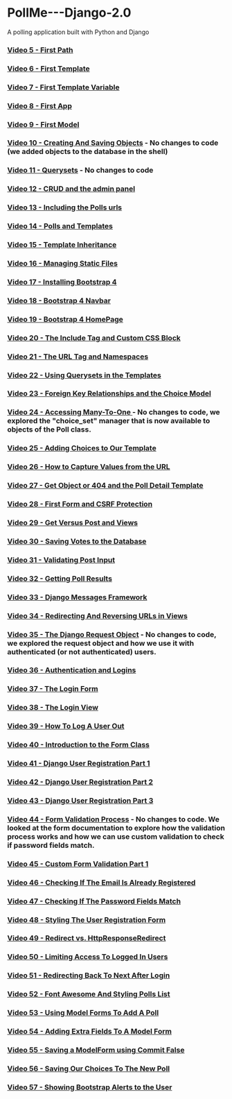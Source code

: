 # PollMe---Django-2.0
A polling application built with Python and Django

### [Video 5 - First Path](https://github.com/highfivecode/PollMe---Django-2.0/tree/e1cf579393b6f099f831180b050c1ba0d96a7e99)  
### [Video 6 - First Template](https://github.com/highfivecode/PollMe---Django-2.0/tree/960d9f8f654e00a9ae08f20c11051b6e7bcd7acc)  
### [Video 7 - First Template Variable](https://github.com/highfivecode/PollMe---Django-2.0/tree/75666bb33fc19e8cad57532839cd46dad326d30e) 
### [Video 8 - First App](https://github.com/highfivecode/PollMe---Django-2.0/tree/c33f211f5408ce7af1dc2ba5daa59dc1aa4f5b45) 
### [Video 9 - First Model](https://github.com/highfivecode/PollMe---Django-2.0/tree/aa7b580ca1dc7497c6b6657387fd2cc522dcb01c)  
### [Video 10 - Creating And Saving Objects](https://github.com/highfivecode/PollMe---Django-2.0/tree/8df9757f36b36a3f47a76fa3676309ad48e5858e) - No changes to code (we added objects to the database in the shell)  
### [Video 11 - Querysets](https://github.com/highfivecode/PollMe---Django-2.0/tree/8df9757f36b36a3f47a76fa3676309ad48e5858e) - No changes to code  
### [Video 12 - CRUD and the admin panel](https://github.com/highfivecode/PollMe---Django-2.0/tree/23d7f9836536907b3f8268f33167289da098e511)   
### [Video 13 - Including the Polls urls](https://github.com/highfivecode/PollMe---Django-2.0/tree/b88fa855cda4573d25f7526937eb827ab9b02cb3)   
### [Video 14 - Polls and Templates](https://github.com/highfivecode/PollMe---Django-2.0/tree/5faafe1b940eff93e37a7f91848bdd71112e032c)  
### [Video 15 - Template Inheritance](https://github.com/highfivecode/PollMe---Django-2.0/tree/7cf0e0f9b247a8bc02b23e3124015bdd18a7ceaa)  
### [Video 16 - Managing Static Files](https://github.com/highfivecode/PollMe---Django-2.0/tree/2c18a9791d8eb6c2e8e68e336f24bfef81ce8ec4)  
### [Video 17 - Installing Bootstrap 4](https://github.com/highfivecode/PollMe---Django-2.0/tree/1baea09a2bf47170ac406715eac2310adf9b94d8) 
### [Video 18 - Bootstrap 4 Navbar](https://github.com/highfivecode/PollMe---Django-2.0/tree/05bbed00088acd96969f678d1f5a6747c5633269) 
### [Video 19 - Bootstrap 4 HomePage](https://github.com/highfivecode/PollMe---Django-2.0/tree/4357db3892855646730731217db15eff770e4791) 
### [Video 20 - The Include Tag and Custom CSS Block](https://github.com/highfivecode/PollMe---Django-2.0/tree/cb0065a391b3fb2a769619a9c2800d7a4783c2d6) 
### [Video 21 - The URL Tag and Namespaces](https://github.com/highfivecode/PollMe---Django-2.0/tree/ab6829fc3fdebf6cd93c4a310d52a43b1e089424) 
### [Video 22 - Using Querysets in the Templates](https://github.com/highfivecode/PollMe---Django-2.0/tree/5316fc7ebec45f07dd28404271910851875af314) 
### [Video 23 - Foreign Key Relationships and the Choice Model](https://github.com/highfivecode/PollMe---Django-2.0/tree/5ae96f977c7bcd052d1d40d0dba194bc7b289383) 
### [Video 24 -  Accessing Many-To-One ](https://github.com/highfivecode/PollMe---Django-2.0/tree/5ae96f977c7bcd052d1d40d0dba194bc7b289383)  - No changes to code, we explored the "choice_set" manager that is now available to objects of the Poll class.  
### [Video 25 - Adding Choices to Our Template](https://github.com/highfivecode/PollMe---Django-2.0/tree/adccb8b649611d45398fd1cde67988d7ac42c994) 
### [Video 26 - How to Capture Values from the URL](https://github.com/highfivecode/PollMe---Django-2.0/tree/ae1fb321ea7a8140c9c208d1eefda6a5994eb224) 
### [Video 27 - Get Object or 404 and the Poll Detail Template](https://github.com/highfivecode/PollMe---Django-2.0/tree/a4aed0fba80e1a8528e3e79f2ec0ad8417befb7a) 
### [Video 28 - First Form and CSRF Protection](https://github.com/highfivecode/PollMe---Django-2.0/tree/3f33c2712a38052c1f6592a999ff1838bfb4bfea) 
### [Video 29 - Get Versus Post and Views](https://github.com/highfivecode/PollMe---Django-2.0/tree/aa36c5656747b5cca2bc7f1aa4ad27c5ac957d9f) 
### [Video 30 - Saving Votes to the Database](https://github.com/highfivecode/PollMe---Django-2.0/tree/6b572e1e88c2a178028af7d6e568ac00eac51cf5) 
### [Video 31 - Validating Post Input](https://github.com/highfivecode/PollMe---Django-2.0/tree/9f9a0a719648dfb86581e74537cad7621c399547) 
### [Video 32 - Getting Poll Results](https://github.com/highfivecode/PollMe---Django-2.0/tree/190a8a60e44e798e658e545ba9ea3ecdd37f6379) 
### [Video 33 - Django Messages Framework](https://github.com/highfivecode/PollMe---Django-2.0/tree/253e06a9e6d80c05f52be31e27020ed57b8ca209) 
### [Video 34 - Redirecting And Reversing URLs in Views](https://github.com/highfivecode/PollMe---Django-2.0/tree/79f661c5b8c85e8e8f73ee91c10b6d4c94fe67c8) 
### [Video 35 - The Django Request Object](https://github.com/highfivecode/PollMe---Django-2.0/tree/79f661c5b8c85e8e8f73ee91c10b6d4c94fe67c8)  - No changes to code, we explored the request object and how we use it with authenticated (or not authenticated) users.  
### [Video 36 - Authentication and Logins](https://github.com/highfivecode/PollMe---Django-2.0/tree/8690324a5e70ee1c6a9f9a46bdd83cc5f2579426)  
### [Video 37 - The Login Form](https://github.com/highfivecode/PollMe---Django-2.0/tree/53041b3e67685ad84b6872517d17bcb8891e7265)  
### [Video 38 - The Login View](https://github.com/highfivecode/PollMe---Django-2.0/tree/5f867676dd09a7b56e3513b9bb29903c8b88f858)  
### [Video 39 - How To Log A User Out](https://github.com/highfivecode/PollMe---Django-2.0/tree/ec1462715ab694dc3c23b7f4c48f95e0595ea661)  
### [Video 40 - Introduction to the Form Class](https://github.com/highfivecode/PollMe---Django-2.0/tree/234bb1dcb2d231e27203b95b71c8a5eea9af198a)  
### [Video 41 - Django User Registration Part 1](https://github.com/highfivecode/PollMe---Django-2.0/tree/fff2cb16c0382be2c4dd3306c51e60afb3eeadbe)  
### [Video 42 - Django User Registration Part 2](https://github.com/highfivecode/PollMe---Django-2.0/tree/e0d3c713c118b6f55b02dd09eb57b1c2224d4147)  
### [Video 43 - Django User Registration Part 3](https://github.com/highfivecode/PollMe---Django-2.0/tree/84aaf125df233b2b3048fa442fb3ba29c309c354)  
### [Video 44 - Form Validation Process](https://github.com/highfivecode/PollMe---Django-2.0/tree/84aaf125df233b2b3048fa442fb3ba29c309c354) - No changes to code. We looked at the form documentation to explore how the validation process works and how we can use custom validation to check if password fields match.
### [Video 45 - Custom Form Validation Part 1](https://github.com/highfivecode/PollMe---Django-2.0/tree/c935ded27a2d57f79b2cdae3466f43491c2eb0bc)  
### [Video 46 - Checking If The Email Is Already Registered](https://github.com/highfivecode/PollMe---Django-2.0/tree/7ce8fe51d60fd45940d05a848af4e749f7eb4676)  
### [Video 47 - Checking If The Password Fields Match](https://github.com/highfivecode/PollMe---Django-2.0/tree/4ec82202229248dde28eeac138c6890baa0ae3ad)  
### [Video 48 - Styling The User Registration Form](https://github.com/highfivecode/PollMe---Django-2.0/tree/347245f5b59bbab15aa392f2b50e7947ff7d135b)  
### [Video 49 - Redirect vs. HttpResponseRedirect](https://github.com/highfivecode/PollMe---Django-2.0/tree/f91124ba897be5bb4b84218d8b178d4da1721c22)  
### [Video 50 - Limiting Access To Logged In Users](https://github.com/highfivecode/PollMe---Django-2.0/tree/67b357449a4fa71b27c40950a3015a5e56390f54)  
### [Video 51 - Redirecting Back To Next After Login](https://github.com/highfivecode/PollMe---Django-2.0/tree/a4e3821236da953261821581f71814aa87cc70f8)  
### [Video 52 - Font Awesome And Styling Polls List](https://github.com/highfivecode/PollMe---Django-2.0/tree/e870818a46ee7a9e267ffb77d6db345b9791e05a)  
### [Video 53 - Using Model Forms To Add A Poll](https://github.com/highfivecode/PollMe---Django-2.0/tree/db8223cc31c64a293fd74b21411325e44595f2d6)  
### [Video 54 - Adding Extra Fields To A Model Form](https://github.com/highfivecode/PollMe---Django-2.0/tree/5bdafea078874388dceea922115cd021f8d7dd45)  
### [Video 55 - Saving a ModelForm using Commit False](https://github.com/highfivecode/PollMe---Django-2.0/tree/97f0e9e51fabcb48b5759575ba341668be9db2b4)  
### [Video 56 - Saving Our Choices To The New Poll](https://github.com/highfivecode/PollMe---Django-2.0/tree/c6928521791c16138545fb04c1aa92325164d0d6)  
### [Video 57 - Showing Bootstrap Alerts to the User](https://github.com/highfivecode/PollMe---Django-2.0/tree/e1812cfb164ae70907043863d6134288e73a5d5b)  

